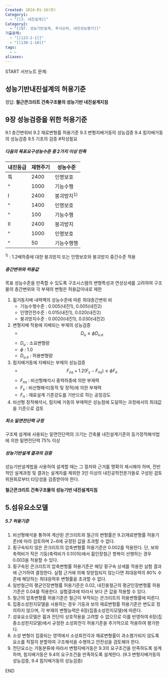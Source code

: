 ```yaml
---
Created: 2024-01-16(화)
Category1:
  - "[[3. 내진설계]]"
Category2:
  - "[[07. 성능기반설계, 푸시오버, 내진성능평가]]"
기출문제:
  - "[[123-2-1]]"
  - "[[130-1-10]]"
tags:
  - ✏️
aliases:
---
```

START
서브노트
문제:  
## 성능기반내진설계의 허용기준 

정답: 
**철근콘크리트 건축구조물의 성능기반 내진설계지침**
## 9장 성능검증을 위한 허용기준
9.1 층간변위비
9.2 재료변형률 허용기준
9.3 변형지배거동의 성능검증
9.4 힘지배거동의 성능검증
9.5 기초의 검증
#작성필요 

##### 다음의 목표요구성능수준 중 2가지 이상 만족
| 내진등급 | 재현주기 | 성능수준 |
| ---- | ---- | ---- |
| 특 | 2400 | 인명보호 |
| ^ | 1000 | 기능수행 |
| $Ⅰ$ | 2400 | 붕괴방지$^{1)}$ |
| ^ | 1400 | 인명보호 |
| ^ | 100 | 기능수행 |
| $Ⅱ$ | 2400 | 붕괴방지 |
| ^ | 1000 | 인명보호 |
| ^ | 50 | 기능수행행 |
$^{1)}$ : 1.2배하중에 대한 붕괴방지 또는 인명보호와 붕괴방지 중간수준 적용
##### 층간변위와 허용값
목표 성능수준을 만족할 수 있도록 구조시스템의 변형특성과 연성상세를 고려하여 구조물의 층간변위와 각 부재의 변형은 허용값이내로 제한
1. 휨거동지배 내력벽의 성능수준에 따른 최대층간변위 비
	- 기능수행수준 : 0.005(내진1), 0.005(내진2)
	- 인명안전수준 : 0.015(내진1), 0.020(내진2)
	- 붕괴방지수준 : 0.0020(내진1), 0.030(내진2)
2. 변형지배 작용에 지배되는 부재의 성능검증
	- $$D_u \leq \phi D_{u.e}$$
	- $D_u$ : 소요변형량
	- $\phi$ : 1.0
	- $D_{u.e}$ : 허용변형량
3. 힘지배거동에 지배되는 부재의 성능검증
	- $$F_{ns} + 1.2(F_s-F_{ns}) \leq \phi F_n$$
	- $F_{ns}$ : 비선형해석시 중력하중에 의한 부재력
	- $F_s$ : 비선형해석(동적 및 정적)에 의한 부재력
	- $F_n$ : 재료설계 기준강도를 기반으로 하는 공칭강도
4. 비선형 정적해석시, 힘지배 거동의 부재력은 성능점에 도달하는 과정에서의 최대값을 기준으로 검토
##### 최소 밑면전단력 규정
구조체 설계에 사용되는 밑면전단력의 크기는 건축물 내진설계기준의 등가정적해석법에 의한 밑면전단력 75% 이상

##### 성능기반설계 결과의 검증
성능기반설계법을 사용하여 설계할 때는 그 절차와 근거를 명확히 제시해야 하며, 전반적인 설계과정 및 결과는 설계자를 제외한 3인 이상의 내진공학전문가들로 구성된 검토위원회로부터 타당성을 검증받아야 한다.


**철근콘크리트 건축구조물의 성능기반 내진설계지침**
## 5.섬유요소모델
##### 5.7 허용기준
1. 비선형해석을 통하여 계산된 콘크리트와 철근의 변형률은 9.2(재료변형률 허용기준)에 따라 검토하며 2~6에 규정된 값을 초과할 수 없다.
2. 횡구속되지 않은 콘크리트의 압축변형률 허용기준은 0.002를 적용한다. 단, 보와 축력비가 작은 기둥(축력비가 0.1이하)에서 휨인장철근 항복이 선행하는 경우 0.003을 적용할 수 있다.
3. 횡구속된 콘크리트의 압축변형률 허용기준은 해당 횡구속 상세를 적용한 실험 결과에 근거하여 결정한다. 실험 근거에 의해 뒷받침되지 않는다면 최대응력의 80% 수준에 해당하는 최대응력후 변형률을 초과할 수 없다.
4. 일반철근의 평균인장변형률 허용기준은 0.02, 내진용철근의 평균인장변형률 허용기준은 0.04를 적용한다. 실험결과에 따라서 보다 큰 값을 적용할 수 있다.
5. 철근의 압축변형률 허용기준은 철근이 부착되는 콘크리트의 허용변형률에 따른다.
6. 집중소성힌지모델을 사용하는 경우 기둥과 보의 재료변형률 허용기준은 변도로 정의하지 않으며, 각 부재의 변형능력은 6장(집중소성힌지모델)에 따른다.
7. 섬유요소모델은 휨과 전단의 상호작용을 고려할 수 없으므로 이를 반영하여 6장(집중소성힌지모델)에서 규정한 소성회전각 허용기준을 추가적으로 적용하여 평가한다.
8. 소성 변형이 집중되는 영역에서 소성회전각과 재료변형률이 과소평가되지 않도록 요소를 적절히 분할하여 구조해석을 수행하고 안전성을 검토해야 한다.
9. 전단요소는 거동분류에 따라서 변형지배거동은 9.3의 요구조건을 만족하도록 설계하며, 힘지배거동은 9.4의 요구조건을 만족하도록 설계한다.
   (9.3 변형지배거동의 성능검증, 9.4 힘지배거동의 성능검증)
<!--ID: 1705381840732-->
END